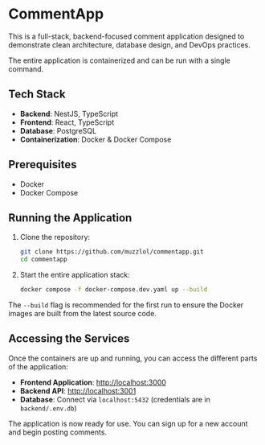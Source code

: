 # CommentApp

This is a full-stack, backend-focused comment application designed to demonstrate clean architecture, database design, and DevOps practices.

The entire application is containerized and can be run with a single command.

## Tech Stack

-   **Backend**: NestJS, TypeScript
-   **Frontend**: React, TypeScript
-   **Database**: PostgreSQL
-   **Containerization**: Docker & Docker Compose

## Prerequisites

-   Docker
-   Docker Compose

## Running the Application

1.  Clone the repository:
    ```bash
    git clone https://github.com/muzzlol/commentapp.git
    cd commentapp
    ```

2.  Start the entire application stack:
    ```bash
    docker compose -f docker-compose.dev.yaml up --build
    ```

The `--build` flag is recommended for the first run to ensure the Docker images are built from the latest source code.

## Accessing the Services

Once the containers are up and running, you can access the different parts of the application:

-   **Frontend Application**: [http://localhost:3000](http://localhost:3000)
-   **Backend API**: [http://localhost:3001](http://localhost:3001)
-   **Database**: Connect via `localhost:5432` (credentials are in `backend/.env.db`)

The application is now ready for use. You can sign up for a new account and begin posting comments. 